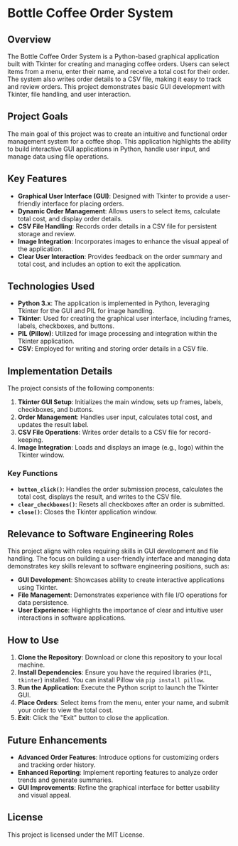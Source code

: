 # Bottle Coffee Order System

## Overview

The Bottle Coffee Order System is a Python-based graphical application built with Tkinter for creating and managing coffee orders. Users can select items from a menu, enter their name, and receive a total cost for their order. The system also writes order details to a CSV file, making it easy to track and review orders. This project demonstrates basic GUI development with Tkinter, file handling, and user interaction.

## Project Goals

The main goal of this project was to create an intuitive and functional order management system for a coffee shop. This application highlights the ability to build interactive GUI applications in Python, handle user input, and manage data using file operations.

## Key Features

- **Graphical User Interface (GUI)**: Designed with Tkinter to provide a user-friendly interface for placing orders.
- **Dynamic Order Management**: Allows users to select items, calculate total cost, and display order details.
- **CSV File Handling**: Records order details in a CSV file for persistent storage and review.
- **Image Integration**: Incorporates images to enhance the visual appeal of the application.
- **Clear User Interaction**: Provides feedback on the order summary and total cost, and includes an option to exit the application.

## Technologies Used

- **Python 3.x**: The application is implemented in Python, leveraging Tkinter for the GUI and PIL for image handling.
- **Tkinter**: Used for creating the graphical user interface, including frames, labels, checkboxes, and buttons.
- **PIL (Pillow)**: Utilized for image processing and integration within the Tkinter application.
- **CSV**: Employed for writing and storing order details in a CSV file.

## Implementation Details

The project consists of the following components:

1. **Tkinter GUI Setup**: Initializes the main window, sets up frames, labels, checkboxes, and buttons.
2. **Order Management**: Handles user input, calculates total cost, and updates the result label.
3. **CSV File Operations**: Writes order details to a CSV file for record-keeping.
4. **Image Integration**: Loads and displays an image (e.g., logo) within the Tkinter window.

### Key Functions

- **`button_click()`**: Handles the order submission process, calculates the total cost, displays the result, and writes to the CSV file.
- **`clear_checkboxes()`**: Resets all checkboxes after an order is submitted.
- **`close()`**: Closes the Tkinter application window.

## Relevance to Software Engineering Roles

This project aligns with roles requiring skills in GUI development and file handling. The focus on building a user-friendly interface and managing data demonstrates key skills relevant to software engineering positions, such as:

- **GUI Development**: Showcases ability to create interactive applications using Tkinter.
- **File Management**: Demonstrates experience with file I/O operations for data persistence.
- **User Experience**: Highlights the importance of clear and intuitive user interactions in software applications.

## How to Use

1. **Clone the Repository**: Download or clone this repository to your local machine.
2. **Install Dependencies**: Ensure you have the required libraries (`PIL`, `tkinter`) installed. You can install Pillow via `pip install pillow`.
3. **Run the Application**: Execute the Python script to launch the Tkinter GUI.
4. **Place Orders**: Select items from the menu, enter your name, and submit your order to view the total cost.
5. **Exit**: Click the "Exit" button to close the application.

## Future Enhancements

- **Advanced Order Features**: Introduce options for customizing orders and tracking order history.
- **Enhanced Reporting**: Implement reporting features to analyze order trends and generate summaries.
- **GUI Improvements**: Refine the graphical interface for better usability and visual appeal.

## License

This project is licensed under the MIT License.
